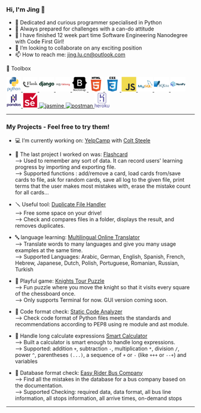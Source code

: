 ### Hi, I'm Jing 👋
- 🐍 Dedicated and curious programmer specialised in Python 
- 💪 Always prepared for challenges with a can-do attitude
- 🌱 I have finished 12 week part time Software Engineering Nanodegree with Code First Girl!
- 🔭 I’m looking to collaborate on any exciting position 
- 📫 How to reach me: jing.lu.cn@outlook.com

🔧 Toolbox
<p>
<a href="https://www.python.org/" target="_blank" rel="noreferrer"> <img src="https://raw.githubusercontent.com/devicons/devicon/master/icons/python/python-original-wordmark.svg" alt="Python" width="40" height="40"/> </a>
<a href="https://flask.palletsprojects.com/en/2.2.x/" target="_blank" rel="noreferrer"> <img src="https://raw.githubusercontent.com/devicons/devicon/master/icons/flask/flask-original-wordmark.svg" alt="Flask" width="40" height="40"/> </a>
<a href="" target="_blank" rel="noreferrer"> <img src="https://raw.githubusercontent.com/devicons/devicon/master/icons/django/django-plain-wordmark.svg" alt="Django" width="40" height="40" style="background-color:white;"/> </a>
<a href="https://www.sqlalchemy.org/" target="_blank" rel="noreferrer"> <img src="https://raw.githubusercontent.com/devicons/devicon/master/icons/sqlalchemy/sqlalchemy-original-wordmark.svg" alt="SQLAlchemy" width="40" height="40"/> </a>
<a href="https://getbootstrap.com" target="_blank" rel="noreferrer"> <img src="https://raw.githubusercontent.com/devicons/devicon/master/icons/bootstrap/bootstrap-plain-wordmark.svg" alt="bootstrap" width="40" height="40"/> </a>
<a href="https://www.w3.org/html/" target="_blank" rel="noreferrer"> <img src="https://raw.githubusercontent.com/devicons/devicon/master/icons/html5/html5-original-wordmark.svg" alt="html5" width="40" height="40"/> </a> 
<a href="https://www.w3schools.com/css/" target="_blank" rel="noreferrer"> <img src="https://raw.githubusercontent.com/devicons/devicon/master/icons/css3/css3-original-wordmark.svg" alt="css3" width="40" height="40"/> </a>
<a href="https://developer.mozilla.org/en-US/docs/Web/JavaScript" target="_blank" rel="noreferrer"> <img src="https://raw.githubusercontent.com/devicons/devicon/master/icons/javascript/javascript-original.svg" alt="javascript" width="40" height="40"/> </a> 
<!-- <a href="" target="_blank" rel="noreferrer"> <img src="https://raw.githubusercontent.com/devicons/devicon/master/icons/react/react-original-wordmark.svg" alt="React" width="40" height="40"/> </a>
<a href="" target="_blank" rel="noreferrer"> <img src="https://raw.githubusercontent.com/devicons/devicon/master/icons/redux/redux-original.svg" alt="Redux" width="40" height="40"/> </a> 
<a href="" target="_blank" rel="noreferrer"> <img src="https://raw.githubusercontent.com/devicons/devicon/master/icons/nodejs/nodejs-original-wordmark.svg" alt="nodejs" width="40" height="40"/> </a> 
<a href="" target="_blank" rel="noreferrer"> <img src="https://raw.githubusercontent.com/devicons/devicon/master/icons/express/express-original-wordmark.svg" alt="express" width="40" height="40"/> </a>  -->
<!-- <a href="" target="_blank" rel="noreferrer"> <img src="https://raw.githubusercontent.com/devicons/devicon/master/icons/mongodb/mongodb-original-wordmark.svg" alt="MongoDB" width="40" height="40"/> </a>  -->
<a href="" target="_blank" rel="noreferrer"> <img src="https://github.com/devicons/devicon/blob/master/icons/mysql/mysql-original-wordmark.svg" alt="MySQL" width="40" height="40"/> </a> 
<a href="https://www.sqlite.org/index.html" target="_blank" rel="noreferrer"> <img src="https://raw.githubusercontent.com/devicons/devicon/master/icons/sqlite/sqlite-original-wordmark.svg" alt="SQLite" width="40" height="40"/> </a> 
<a href="https://numpy.org/" target="_blank" rel="noreferrer"> <img src="https://raw.githubusercontent.com/devicons/devicon/master/icons/numpy/numpy-original-wordmark.svg" alt="Numpy" width="40" height="40" /> </a>
<a href="https://pandas.pydata.org/" target="_blank" rel="noreferrer"> <img src="https://raw.githubusercontent.com/devicons/devicon/master/icons/pandas/pandas-original-wordmark.svg" alt="Pandas" width="40" height="40"/> </a>
<a href="https://www.selenium.dev/" target="_blank" rel="noreferrer"> <img src="https://raw.githubusercontent.com/devicons/devicon/master/icons/selenium/selenium-original.svg" alt="Selenium" width="40" height="40"/> </a>
<a href="https://jasmine.github.io/" target="_blank" rel="noreferrer"> <img src="https://www.vectorlogo.zone/logos/jasmine/jasmine-icon.svg" alt="jasmine" width="40" height="40"/> </a>
<a href="https://postman.com" target="_blank" rel="noreferrer"> <img src="https://www.vectorlogo.zone/logos/getpostman/getpostman-icon.svg" alt="postman" width="40" height="40"/> </a> 
<a href="https://www.heroku.com/" target="_blank" rel="noreferrer"> <img src="https://raw.githubusercontent.com/devicons/devicon/master/icons/heroku/heroku-original-wordmark.svg" alt="Heroku" width="40" height="40"/> </a>
 </p>

<!-- <div align="left">
  <img src="https://github-readme-streak-stats.herokuapp.com?user=byJingL&theme=github-dark-blue&hide_border=true&include_all_commits=true" alt="stats" width="450">
</div> -->

----    

### My Projects - Feel free to try them!
- 💻 I’m currently working on: [YelpCamp]() with [Colt Steele](https://www.udemy.com/course/the-web-developer-bootcamp/learn/lecture/22291304#overview)

- 📃 The last project I worked on was: [Flashcard](https://github.com/byJingL/Flashcards)  
  --> Used to remember any sort of data. It can record users' learning progress by importing and exporting file.  
  --> Supported functions : add/remove a card, load cards from/save cards to file, ask for random cards, save all log to the given file, print terms that the user makes most mistakes with, erase the mistake count for all cards...

- 🪛 Useful tool: [Duplicate File Handler](https://github.com/byJingL/Duplicate-File-Handler)    
  --> Free some space on your drive!  
  --> Check and compares files in a folder, displays the result, and removes duplicates.  

- 🔤 language learning: [Multilingual Online Translator](https://github.com/byJingL/Multilingual-Online-Translator)   
  --> Translate words to many languages and give you many usage examples at the same time.  
  --> Supported Languages: Arabic, German, English, Spanish, French, Hebrew, Japanese, Dutch, Polish, Portuguese, Romanian, Russian, Turkish

- 🧩 Playful game: [Knights Tour Puzzle](https://github.com/byJingL/Knights-Tour-Puzzle)  
  --> Fun puzzle where you move the knight so that it visits every square of the chessboard once.  
  --> Only supports Terminal for now. GUI version coming soon.  

- 🔎 Code format check: [Static Code Analyzer](https://github.com/byJingL/Static-Code-Analyzer)  
  --> Check code format of Python files meets the standards and recommendations according to PEP8 using re module and ast module.

- 🧮 Handle long calculate expressions [Smart Calculator](https://github.com/byJingL/Smart-Calculator)  
  --> Built a calculator is smart enough to handle long expressions.  
  --> Supported: addition `+`, subtraction `-`, multiplication `*`, division `/`, power `^`, parentheses `(...)`, a sequence of `+` or `-` (like `+++` or `--+`) and variables

- 🟰 Database format check: [Easy Rider Bus Company](https://github.com/byJingL/Easy-Rider-Bus-Company)  
  --> Find all the mistakes in the database for a bus company based on the documentation.  
  --> Supported Checking: required data, data format, all bus line information, all stops information, all arrive times, on-demand stops

----

<!-- [![GitHub Streak](https://github-readme-streak-stats.herokuapp.com/?user=byJingL)](https://git.io/streak-stats)   -->
